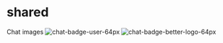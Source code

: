 # shared
Chat images 
![chat-badge-user-64px](https://github.com/user-attachments/assets/16ac1151-51cd-4719-afbb-ef7a1168f37b)
![chat-badge-better-logo-64px](https://github.com/user-attachments/assets/7660730d-3370-4668-b0d7-6185df495ea7)
